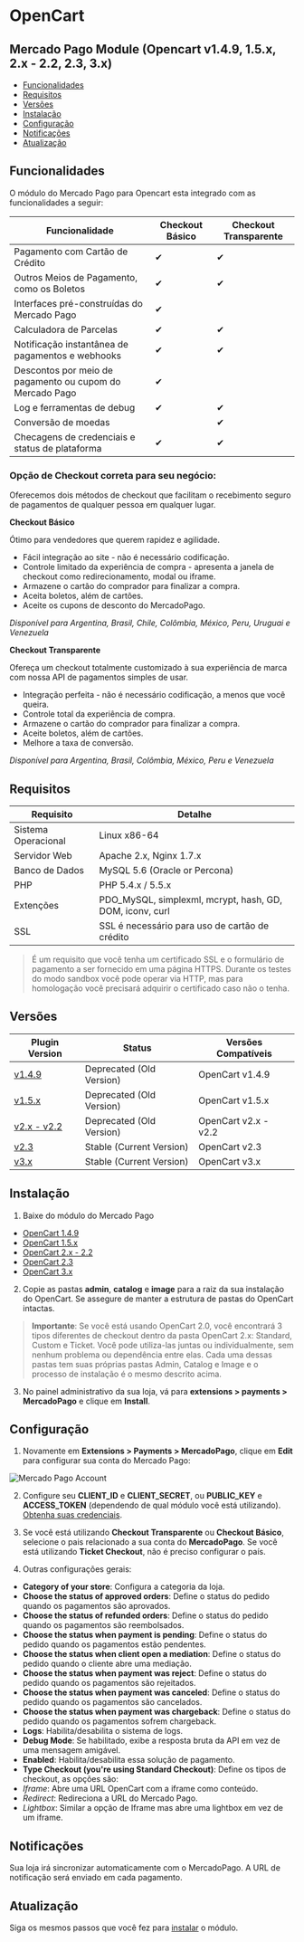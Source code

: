 # OpenCart

## Mercado Pago Module (Opencart v1.4.9, 1.5.x, 2.x - 2.2, 2.3, 3.x)

* [Funcionalidades](#funcionalidades)
* [Requisitos](#requisitos)
* [Versões](#versões)
* [Instalação](#instalação)
* [Configuração](#configuração)
* [Notificações](#notificações)
* [Atualização](#atualização)

## Funcionalidades

O módulo do Mercado Pago para Opencart esta integrado com as funcionalidades a seguir:

| Funcionalidade                                            | Checkout Básico   | Checkout Transparente   |
|---------------------------------------------------------- |-------------------|-------------------------|
| Pagamento com Cartão de Crédito                           | ✔                 | ✔                       |
| Outros Meios de Pagamento, como os Boletos                | ✔                 | ✔                       |
| Interfaces pré-construídas do Mercado Pago                | ✔                 |                         |
| Calculadora de Parcelas                                   | ✔                 | ✔                       |
| Notificação instantânea de pagamentos e webhooks          | ✔                 | ✔                       |
| Descontos por meio de pagamento ou cupom do Mercado Pago  | ✔                 |                         |
| Log e ferramentas de debug                                | ✔                 | ✔                       |
| Conversão de moedas                                       |                   | ✔                       |
| Checagens de credenciais e status de plataforma           | ✔                 | ✔                       |


### Opção de Checkout correta para seu negócio:

Oferecemos dois métodos de checkout que facilitam o recebimento seguro de pagamentos de qualquer pessoa em qualquer lugar.

**Checkout Básico**

Ótimo para vendedores que querem rapidez e agilidade.

* Fácil integração ao site - não é necessário codificação.
* Controle limitado da experiência de compra - apresenta a janela de checkout como redirecionamento, modal ou iframe.
* Armazene o cartão do comprador para finalizar a compra.
* Aceita boletos, além de cartões.
* Aceite os cupons de desconto do MercadoPago.

*Disponível para Argentina, Brasil, Chile, Colômbia, México, Peru, Uruguai e Venezuela*

**Checkout Transparente**

Ofereça um checkout totalmente customizado à sua experiência de marca com nossa API de pagamentos simples de usar.

* Integração perfeita - não é necessário codificação, a menos que você queira.
* Controle total da experiência de compra.
* Armazene o cartão do comprador para finalizar a compra.
* Aceite boletos, além de cartões.
* Melhore a taxa de conversão.

*Disponível para Argentina, Brasil, Colômbia, México, Peru e Venezuela*


## Requisitos

| Requisito                 | Detalhe                                                   |
|---------------------------|-----------------------------------------------------------|
| Sistema Operacional       | Linux x86-64                                              |
| Servidor Web              | Apache 2.x, Nginx 1.7.x                                   |
| Banco de Dados            | MySQL 5.6 (Oracle or Percona)                             |
| PHP                       | PHP 5.4.x / 5.5.x                                         |
| Extenções                 | PDO_MySQL, simplexml, mcrypt, hash, GD, DOM, iconv, curl  |
| SSL                       | SSL é necessário para uso de cartão de crédito            |

>É um requisito que você tenha um certificado SSL e o formulário de pagamento a ser fornecido em uma página HTTPS. Durante os testes do modo sandbox você pode operar via HTTP, mas para homologação você precisará adquirir o certificado caso não o tenha.


## Versões

| Plugin Version                                                                          | Status                    | Versões Compatíveis   |
|-----------------------------------------------------------------------------------------|---------------------------|-----------------------|
| [v1.4.9](https://github.com/mercadopago/cart-opencart/tree/master/v1.4.9)               | Deprecated (Old Version)  | OpenCart v1.4.9       |
| [v1.5.x](https://github.com/mercadopago/cart-opencart/tree/master/v1.5.x)               | Deprecated (Old Version)  | OpenCart v1.5.x       |
| [v2.x - v2.2](https://github.com/mercadopago/cart-opencart/tree/master/v2.x%20-%202.2)  | Deprecated (Old Version)  | OpenCart v2.x - v2.2  |
| [v2.3](https://github.com/mercadopago/cart-opencart/tree/master/v2.3)                   | Stable (Current Version)  | OpenCart v2.3         |
| [v3.x](https://github.com/mercadopago/cart-opencart/tree/master/v3.x)                   | Stable (Current Version)  | OpenCart v3.x         |


## Instalação

1. Baixe do módulo do Mercado Pago

  * [OpenCart 1.4.9](https://github.com/mercadopago/cart-opencart/tree/master/v1.4.9)
  * [OpenCart 1.5.x](https://github.com/mercadopago/cart-opencart/tree/master/v1.5.x)
  * [OpenCart 2.x - 2.2](https://github.com/mercadopago/cart-opencart/tree/master/v2.x%20-%202.2)
  * [OpenCart 2.3](https://github.com/mercadopago/cart-opencart/tree/master/v2.3)
  * [OpenCart 3.x](https://github.com/mercadopago/cart-opencart/tree/master/v3.x)

2. Copie as pastas **admin**, **catalog** e **image** para a raiz da sua instalação do OpenCart. Se assegure de manter a estrutura de pastas do OpenCart intactas.

> **Importante**: Se você está usando OpenCart 2.0, você encontrará 3 tipos diferentes de checkout dentro da pasta OpenCart 2.x: Standard, Custom e Ticket. Você pode utiliza-las juntas ou individualmente, sem nenhum problema ou dependência entre elas. Cada uma dessas pastas tem suas próprias pastas Admin, Catalog e Image e o processo de instalação é o mesmo descrito acima.

3. No painel administrativo da sua loja, vá para **extensions > payments > MercadoPago** e clique em **Install**.


## Configuração

1. Novamente em **Extensions > Payments > MercadoPago**, clique em **Edit** para configurar sua conta do Mercado Pago:

 ![Mercado Pago Account](https://raw.github.com/brunocodeman/cart-opencart/master/README.img/MPAccount.png)

2.  Configure seu **CLIENT_ID** e **CLIENT_SECRET**, ou **PUBLIC_KEY** e **ACCESS_TOKEN** (dependendo de qual módulo você está utilizando). [Obtenha suas credenciais](https://www.mercadopago.com/mlb/account/credentials).
  
3. Se você está utilizando **Checkout Transparente** ou **Checkout Básico**, selecione o pais relacionado a sua conta do **MercadoPago**. Se você está utilizando **Ticket Checkout**, não é preciso configurar o país.

4. Outras configurações gerais:

  * **Category of your store**: Configura a categoria da loja.
  * **Choose the status of approved orders**: Define o status do pedido quando os pagamentos são aprovados.
  * **Choose the status of refunded orders**: Define o status do pedido quando os pagamentos são reembolsados.
  * **Choose the status when payment is pending**: Define o status do pedido quando os pagamentos estão pendentes.
  * **Choose the status when client open a mediation**: Define o status do pedido quando o cliente abre uma mediação.
  * **Choose the status when payment was reject**: Define o status do pedido quando os pagamentos são rejeitados.
  * **Choose the status when payment was canceled**: Define o status do pedido quando os pagamentos são cancelados.
  * **Choose the status when payment was chargeback**: Define o status do pedido quando os pagamentos sofrem chargeback.
  * **Logs**: Habilita/desabilita o sistema de logs.
  * **Debug Mode**: Se habilitado, exibe a resposta bruta da API em vez de uma mensagem amigável.
  * **Enabled**: Habilita/desabilita essa solução de pagamento.
  * **Type Checkout (you're using Standard Checkout)**: Define os tipos de checkout, as opções são:
  *  *Iframe*: Abre uma URL OpenCart com a iframe como conteúdo.
  *  *Redirect*: Redireciona a URL do Mercado Pago.
  *  *Lightbox*: Similar a opção de Iframe mas abre uma lightbox em vez de um iframe.


## Notificações

Sua loja irá sincronizar automaticamente com o MercadoPago. A URL de notificação será enviado em cada pagamento.


## Atualização

Siga os mesmos passos que você fez para [instalar](#instalação) o módulo.
